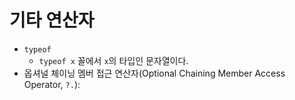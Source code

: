 # 기타 연산자

- `typeof`
  - `typeof x` 꼴에서 `x`의 타입인 문자열이다.
- 옵셔널 체이닝 멤버 접근 연산자(Optional Chaining Member Access Operator, `?.`):
